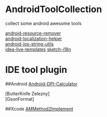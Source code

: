 # AndroidToolCollection
collect some android awesome tools  

[android-resource-remover](https://github.com/KeepSafe/android-resource-remover)  
[android-localization-helper](https://github.com/jordanjoz1/android-localization-helper)  
[android-ios-string-utils](https://github.com/ratana/android-ios-string-utils)  
[idea-live-templates](https://github.com/keyboardsurfer/idea-live-templates)
[sketch-i18n](https://github.com/realaboo/sketch-i18n)

# IDE tool plugin
##Android
[Android-DPI-Calculator](https://github.com/JerzyPuchalski/Android-DPI-Calculator)  

[ButterKnife Zelezny]  
[GsonFormat]

##Xcode
[AMMethod2Implement](https://github.com/MellongLau/AMMethod2Implement)

